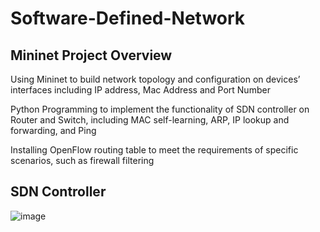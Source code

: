 # Software-Defined-Network
## Mininet Project Overview
Using Mininet to build network topology and configuration on devices’ interfaces including IP address, Mac Address and Port Number</p>
Python Programming to implement the functionality of SDN controller on Router and Switch, including MAC self-learning, ARP, IP lookup and forwarding, and Ping</p>
Installing OpenFlow routing table to meet the requirements of specific scenarios, such as firewall filtering

## SDN Controller
![image](https://github.com/Apocalypse990923-qshi/Software-Defined-Network/assets/97980766/a2b22e9e-a596-4f46-91a1-3195eda889bc)

